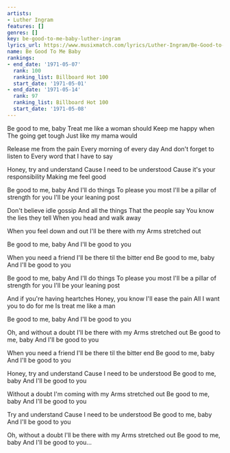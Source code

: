 ```yaml
---
artists:
- Luther Ingram
features: []
genres: []
key: be-good-to-me-baby-luther-ingram
lyrics_url: https://www.musixmatch.com/lyrics/Luther-Ingram/Be-Good-to-Me-Baby
name: Be Good To Me Baby
rankings:
- end_date: '1971-05-07'
  rank: 100
  ranking_list: Billboard Hot 100
  start_date: '1971-05-01'
- end_date: '1971-05-14'
  rank: 97
  ranking_list: Billboard Hot 100
  start_date: '1971-05-08'
---
```

Be good to me, baby
Treat me like a woman should
Keep me happy when
The going get tough
Just like my mama would

Release me from the pain
Every morning of every day
And don't forget to listen to
Every word that I have to say

Honey, try and understand
Cause I need to be understood
Cause it's your responsibility
Making me feel good

Be good to me, baby
And I'll do things
To please you most
I'll be a pillar of strength for you
I'll be your leaning post

Don't believe idle gossip
And all the things
That the people say
You know the lies they tell
When you head and walk away

When you feel down and out
I'll be there with my
Arms stretched out

Be good to me, baby
And I'll be good to you

When you need a friend
I'll be there til the bitter end
Be good to me, baby
And I'll be good to you

Be good to me, baby
And I'll do things
To please you most
I'll be a pillar of strength for you
I'll be your leaning post

And if you're having heartches
Honey, you know I'll ease the pain
All I want you to do for me
Is treat me like a man

Be good to me, baby
And I'll be good to you

Oh, and without a doubt
I'll be there with my
Arms stretched out
Be good to me, baby
And I'll be good to you

When you need a friend
I'll be there til the bitter end
Be good to me, baby
And I'll be good to you

Honey, try and understand
Cause I need to be understood
Be good to me, baby
And I'll be good to you

Without a doubt
I'm coming with my
Arms stretched out
Be good to me, baby
And I'll be good to you

Try and understand
Cause I need to be understood
Be good to me, baby
And I'll be good to you

Oh, without a doubt
I'll be there with my
Arms stretched out
Be good to me, baby
And I'll be good to you...
